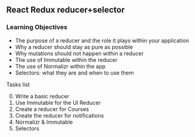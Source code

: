 ## React Redux reducer+selector

### Learning Objectives

- The purpose of a reducer and the role it plays within your application
- Why a reducer should stay as pure as possible
- Why mutations should not happen within a reducer
- The use of Immutable within the reducer
- The use of Normalizr within the app
- Selectors: what they are and when to use them

Tasks list

0. Write a basic reducer
1. Use Immutable for the UI Reducer
2. Create a reducer for Courses
3. Create the reducer for notifications
4. Normalizr & Immutable
5. Selectors